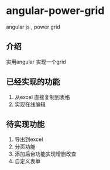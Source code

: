 # angular-power-grid
angular js , power grid

## 介绍

  实用angular 实现一个grid
  
## 已经实现的功能
1. 从excel 直接复制到表格
2. 实现在线编辑
  
## 待实现功能
  
1. 导出到excel
2. 分页功能
3. 添加后台功能实现增删改查
4. 自定义表单
  